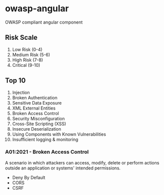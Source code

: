# owasp-angular
OWASP compliant angular component


## Risk Scale

1. Low Risk (0-4)
1. Medium Risk (5-6)
1. High Risk (7-8)
1. Critical (9-10) 

## Top 10

1. Injection
2. Broken Authentication
3. Sensitive Data Exposure
4. XML External Entities
5. Broken Access Control
6. Security Misconfiguration
7. Cross-Site Scripting (XSS)
8. Insecure Deserialization
9. Using Components with Known Vulnerabilities
10. Insufficient logging & monitoring

### A01:2021 - Broken Access Control

A scenario in which attackers can access, modify, delete or perform actions outside an application or systems' intended permissions.

- Deny By Default
- CORS
- CSRF
